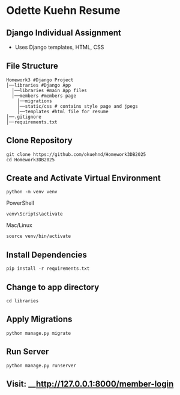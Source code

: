 # Odette Kuehn Resume
## Django Individual Assignment

- Uses Django templates, HTML, CSS

## File Structure
```
Homework3 #Django Project
│──libraries #Django App
  │──libraries #main App files
  │──members #members page
    │──migrations
    │──static/css # contains style page and jpegs
    │──templates #html file for resume
│──.gitignore
│──requirements.txt

```

## Clone Repository
```
git clone https://github.com/okuehnd/Homework3DB2025
cd Homework3DB2025
```

## Create and Activate Virtual Environment
```
python -m venv venv
```
PowerShell
```
venv\Scripts\activate
```
Mac/Linux
```
source venv/bin/activate
```
## Install Dependencies
```
pip install -r requirements.txt
```
## Change to app directory
```
cd libraries
```
## Apply Migrations
```
python manage.py migrate
```

## Run Server
```
python manage.py runserver
```
## Visit: __http://127.0.0.1:8000/member-login
